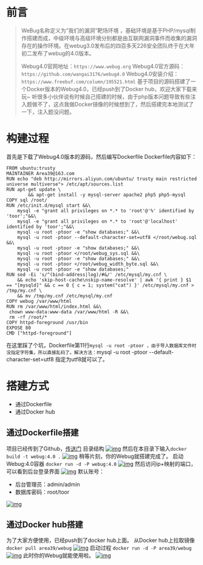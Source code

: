 # 前言

>  WeBug名称定义为”我们的漏洞”靶场环境 ，基础环境是基于PHP/mysql制作搭建而成，中级环境与高级环境分别都是由互联网漏洞事件而收集的漏洞存在的操作环境。在webug3.0发布后的四百多天226安全团队终于在大年初二发布了webug的4.0版本。
>
> Webug4.0官网地址：`https://www.webug.org`
> Webug4.0官方源码：`https://github.com/wangai3176/webug4.0`
> Webug4.0安装介绍：`https://www.freebuf.com/column/195521.html`
> 基于项目的源码搭建了一个Docker版本的Webug4.0，已经push到了Docker hub，欢迎大家下载来玩~
> 听很多小伙伴说有时候自己搭建的时候，由于php版本问题导致有些注入题做不了，这点我做Docker镜像的时候想到了，然后搭建完本地测试了一下，注入题没问题。

# 构建过程

首先是下载了Webug4.0版本的源码，然后编写Dockerfile
Dockerfile内容如下：

```
FROM ubuntu:trusty
MAINTAINER Area39@163.com
RUN echo "deb http://mirrors.aliyun.com/ubuntu/ trusty main restricted universe multiverse"> /etc/apt/sources.list
RUN apt-get update \
        && apt-get install -y mysql-server apache2 php5 php5-mysql
COPY sql /root/
RUN /etc/init.d/mysql start &&\
    mysql -e "grant all privileges on *.* to 'root'@'%' identified by 'toor';"&&\
    mysql -e "grant all privileges on *.* to 'root'@'localhost' identified by 'toor';"&&\
    mysql -u root -ptoor -e "show databases;" &&\
    mysql -u root -ptoor --default-character-set=utf8 </root/webug.sql &&\
    mysql -u root -ptoor -e "show databases;" &&\
    mysql -u root -ptoor </root/webug_sys.sql &&\
    mysql -u root -ptoor -e "show databases;" &&\
    mysql -u root -ptoor </root/webug_width_byte.sql &&\
    mysql -u root -ptoor -e "show databases;"
RUN sed -Ei 's/^(bind-address|log)/#&/' /etc/mysql/my.cnf \
	&& echo 'skip-host-cache\nskip-name-resolve' | awk '{ print } $1 == "[mysqld]" && c == 0 { c = 1; system("cat") }' /etc/mysql/my.cnf > /tmp/my.cnf \
	&& mv /tmp/my.cnf /etc/mysql/my.cnf
COPY webug /var/www/html
RUN rm /var/www/html/index.html &&\
 chown www-data:www-data /var/www/html -R &&\
 rm -rf /root/*
COPY httpd-foreground /usr/bin
EXPOSE 80
CMD ["httpd-foreground"]
```

在这里踩了个坑，Dockerfile第11行`mysql -u root -ptoor ，由于导入数据库文件时没指定字符集，所以直接乱码了。解决方法：`mysql -u root -ptoor --default-character-set=utf8 指定为utf8就可以了。

# 搭建方式

- 通过Dockerfile
- 通过Docker hub

## 通过Dockerfile搭建

项目已经传到了Github，[传送门](https://github.com/Area39/Webug4.0-Docker)
目录结构
[![img](https://tva4.sinaimg.cn/large/007DFXDhgy1g5nckxhmv5j30uk04uq38.jpg)](https://tva4.sinaimg.cn/large/007DFXDhgy1g5nckxhmv5j30uk04uq38.jpg)
然后在本目录下输入`docker build -t webug:4.0 .`
[![img](https://tva4.sinaimg.cn/large/007DFXDhgy1g5ncmy9y7fj316d0er401.jpg)](https://tva4.sinaimg.cn/large/007DFXDhgy1g5ncmy9y7fj316d0er401.jpg)
稍等片刻，你的Webug就搭建完成了。
启动Webug:4.0容器
`docker run -d -P webug:4.0`
[![img](https://tva3.sinaimg.cn/large/007DFXDhly1g5ncr0avthj314s06274n.jpg)](https://tva3.sinaimg.cn/large/007DFXDhly1g5ncr0avthj314s06274n.jpg)
然后访问ip+映射的端口，可以看到后台登录界面
[![img](https://tva3.sinaimg.cn/large/007DFXDhgy1g5ncp6v58fj31650kqgmd.jpg)](https://tva3.sinaimg.cn/large/007DFXDhgy1g5ncp6v58fj31650kqgmd.jpg)
默认账号：

- 后台管理员：admin/admin
- 数据库密码：root/toor

[![img](https://tva3.sinaimg.cn/large/007DFXDhgy1g5nctcdvatj31hc0sc77j.jpg)](https://tva3.sinaimg.cn/large/007DFXDhgy1g5nctcdvatj31hc0sc77j.jpg)

## 通过Docker hub搭建

为了大家方便使用，已经push到了docker hub上面。
从Docker hub上拉取镜像
`docker pull area39/webug`
[![img](https://tva2.sinaimg.cn/large/007DFXDhgy1g5nd0z95hyj30yf0bzdgu.jpg)](https://tva2.sinaimg.cn/large/007DFXDhgy1g5nd0z95hyj30yf0bzdgu.jpg)
启动过程
`docker run -d -P area39/webug`
[![img](https://tva3.sinaimg.cn/large/007DFXDhly1g5oprxekjnj314w052dg7.jpg)](https://tva3.sinaimg.cn/large/007DFXDhly1g5oprxekjnj314w052dg7.jpg)
此时你的Webug就能使用啦。
[![img](https://tva4.sinaimg.cn/large/007DFXDhgy1g5nd8tcujij31460ne0ti.jpg)](https://tva4.sinaimg.cn/large/007DFXDhgy1g5nd8tcujij31460ne0ti.jpg)